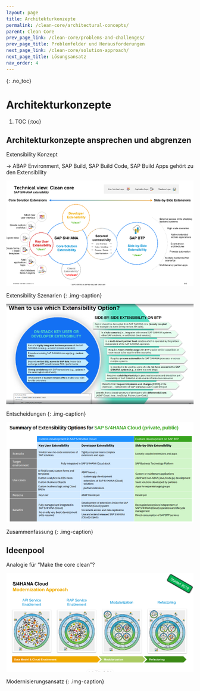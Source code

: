```yaml
---
layout: page
title: Architekturkonzepte
permalink: /clean-core/architectural-concepts/
parent: Clean Core
prev_page_link: /clean-core/problems-and-challenges/
prev_page_title: Problemfelder und Herausforderungen
next_page_link: /clean-core/solution-approach/
next_page_title: Lösungsansatz
nav_order: 4
---
```


{: .no_toc}
# Architekturkonzepte

1. TOC
{:toc}


## Architekturkonzepte ansprechen und abgrenzen

Extensibility Konzept

-> ABAP Environment,  SAP Build, SAP Build Code, SAP Build Apps gehört zu den Extensibility

![Extensibility Szenarien](./img/image-02.png)

Extensibility Szenarien
{: .img-caption}

![Entscheidungen](./img/image-03.png)

Entscheidungen
{: .img-caption}

![Zusammenfassung](./img/image-04.png)

Zusammenfassung
{: .img-caption}

## Ideenpool

Analogie für “Make the core clean”?

![Modernisierungsansatz](./img/image-06.png)

Modernisierungsansatz
{: .img-caption}